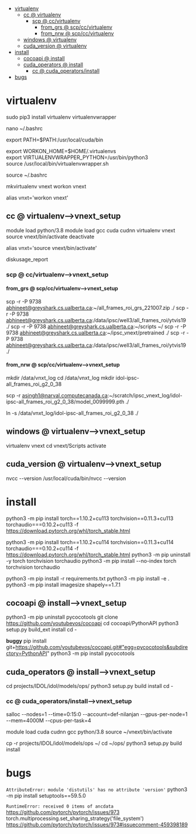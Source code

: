 <!-- MarkdownTOC -->

- [virtualenv](#virtualen_v_)
    - [cc       @ virtualenv](#cc___virtualenv_)
        - [scp       @ cc/virtualenv](#scp___cc_virtualen_v_)
            - [from_grs       @ scp/cc/virtualenv](#from_grs___scp_cc_virtualen_v_)
            - [from_nrw       @ scp/cc/virtualenv](#from_nrw___scp_cc_virtualen_v_)
    - [windows       @ virtualenv](#windows___virtualenv_)
    - [cuda_version       @ virtualenv](#cuda_version___virtualenv_)
- [install](#install_)
    - [cocoapi       @ install](#cocoapi___instal_l_)
    - [cuda_operators       @ install](#cuda_operators___instal_l_)
        - [cc       @ cuda_operators/install](#cc___cuda_operators_install_)
- [bugs](#bug_s_)

<!-- /MarkdownTOC -->

<a id="virtualen_v_"></a>
# virtualenv
sudo pip3 install virtualenv virtualenvwrapper

nano ~/.bashrc

export PATH=$PATH:/usr/local/cuda/bin

export WORKON_HOME=$HOME/.virtualenvs  
export VIRTUALENVWRAPPER_PYTHON=/usr/bin/python3  
source /usr/local/bin/virtualenvwrapper.sh  

source ~/.bashrc

mkvirtualenv vnext
workon vnext

alias vnxt='workon vnext'

<a id="cc___virtualenv_"></a>
## cc       @ virtualenv-->vnext_setup

module load python/3.8
module load gcc cuda cudnn
virtualenv vnext
source vnext/bin/activate
deactivate

alias vnxt='source vnext/bin/activate'

diskusage_report

<a id="scp___cc_virtualen_v_"></a>
### scp       @ cc/virtualenv-->vnext_setup
<a id="from_grs___scp_cc_virtualen_v_"></a>
#### from_grs       @ scp/cc/virtualenv-->vnext_setup
 scp -r -P 9738 abhineet@greyshark.cs.ualberta.ca:~/all_frames_roi_grs_221007.zip ./
 scp -r -P 9738 abhineet@greyshark.cs.ualberta.ca:/data/ipsc/well3/all_frames_roi/ytvis19 ./
 scp -r -P 9738 abhineet@greyshark.cs.ualberta.ca:~/scripts ~/
 scp -r -P 9738 abhineet@greyshark.cs.ualberta.ca:~/ipsc_vnext/pretrained ./
 scp -r -P 9738 abhineet@greyshark.cs.ualberta.ca:/data/ipsc/well3/all_frames_roi/ytvis19 ./

<a id="from_nrw___scp_cc_virtualen_v_"></a>
#### from_nrw       @ scp/cc/virtualenv-->vnext_setup
mkdir /data/vnxt_log
cd /data/vnxt_log
mkdir idol-ipsc-all_frames_roi_g2_0_38

scp -r asingh1@narval.computecanada.ca:~/scratch/ipsc_vnext_log/idol-ipsc-all_frames_roi_g2_0_38/model_0099999.pth ./

ln -s /data/vnxt_log/idol-ipsc-all_frames_roi_g2_0_38 ./

<a id="windows___virtualenv_"></a>
## windows       @ virtualenv-->vnext_setup
virtualenv vnext
cd vnext/Scripts
activate

<a id="cuda_version___virtualenv_"></a>
## cuda_version       @ virtualenv-->vnext_setup
nvcc --version
/usr/local/cuda/bin/nvcc --version

<a id="install_"></a>
# install
python3 -m pip install torch==1.10.2+cu113 torchvision==0.11.3+cu113 torchaudio===0.10.2+cu113 -f https://download.pytorch.org/whl/torch_stable.html

python3 -m pip install torch==1.10.2+cu114 torchvision==0.11.3+cu114 torchaudio===0.10.2+cu114 -f https://download.pytorch.org/whl/torch_stable.html
python3 -m pip uninstall -y torch torchvision torchaudio
python3 -m pip install --no-index torch torchvision torchaudio

python3 -m pip install -r requirements.txt
python3 -m pip install -e .
python3 -m pip install imagesize shapely==1.7.1

<a id="cocoapi___instal_l_"></a>
## cocoapi       @ install-->vnext_setup
python3 -m pip uninstall pycocotools
git clone https://github.com/youtubevos/cocoapi
cd cocoapi/PythonAPI
python3 setup.py build_ext install
cd -

__buggy__
pip install git+https://github.com/youtubevos/cocoapi.git#"egg=pycocotools&subdirectory=PythonAPI"
python3 -m pip install pycocotools

<a id="cuda_operators___instal_l_"></a>
## cuda_operators       @ install-->vnext_setup
cd projects/IDOL/idol/models/ops/
python3 setup.py build install
cd -

<a id="cc___cuda_operators_install_"></a>
### cc       @ cuda_operators/install-->vnext_setup
salloc --nodes=1 --time=0:15:0 --account=def-nilanjan --gpus-per-node=1 --mem=4000M --cpus-per-task=4

module load cuda cudnn gcc python/3.8
source ~/vnext/bin/activate

cp -r projects/IDOL/idol/models/ops ~/
cd ~/ops/
python3 setup.py build install

<a id="bug_s_"></a>
# bugs
`AttributeError: module 'distutils' has no attribute 'version'`
python3 -m pip install setuptools==59.5.0

`RuntimeError: received 0 items of ancdata`
https://github.com/pytorch/pytorch/issues/973
torch.multiprocessing.set_sharing_strategy('file_system')
https://github.com/pytorch/pytorch/issues/973#issuecomment-459398189













